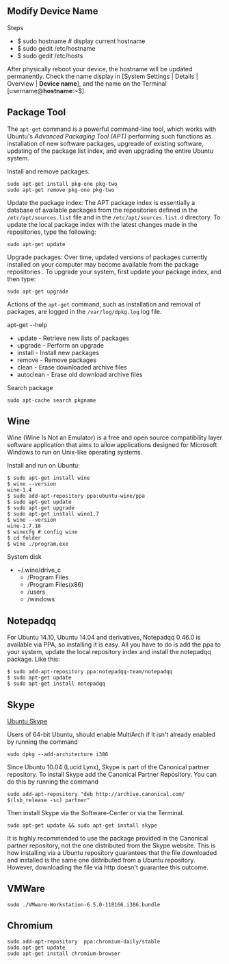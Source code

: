 
## Modify Device Name

Steps
- $ sudo hostname # display current hostname
- $ sudo gedit /etc/hostname
- $ sudo gedit /etc/hosts

After physically reboot your device, the hostname will be updated permanently. 
Check the name display in [System Settings | Details | Overview | **Device name**], 
and the name on the Terminal [username@**hostname**:~$].

## Package Tool

The `apt-get` command is a powerful command-line tool, which works with Ubuntu's *Advanced Packaging Tool (APT)*
performing such functions as installation of new software packages, upgreade of existing software, 
updating of the package list index, and even upgrading the entire Ubuntu system.

Install and remove packages.
```
sudo apt-get install pkg-one pkg-two
sudo apt-get remove pkg-one pkg-two
```

Update the package index: The APT package index is essentially a database of available packages from the repositories
defined in the `/etc/apt/sources.list` file and in the `/etc/apt/sources.list.d` directory.
To update the local package index with the latest changes made in the repositories, type the following:
```
sudo apt-get update
```

Upgrade packages: Over time, updated versions of packages currently installed on your computer may become available
from the package repositories . To upgrade your system, first update your package index, and then type:
```
sudo apt-get upgrade
```

Actions of the `apt-get` command, such as installation and removal of packages, 
are logged in the `/var/log/dpkg.log` log file.

apt-get --help
- update - Retrieve new lists of packages
- upgrade - Perform an upgrade
- install - Install new packages
- remove - Remove packages
- clean - Erase downloaded archive files
- autoclean - Erase old download archive files

Search package
```
sudo apt-cache search pkgname
```

## Wine

Wine (Wine Is Not an Emulator) is a free and open source compatibility layer software application
that aims to allow applications designed for Microsoft Windows to run on Unix-like operating systems.

Install and run on Ubuntu:
```
$ sudo apt-get install wine
$ wine --version
wine-1.4
$ sudo add-apt-repository ppa:ubuntu-wine/ppa
$ sudo apt-get update
$ sudo apt-get upgrade
$ sudo apt-get install wine1.7
$ wine --version
wine-1.7.18
$ winecfg # config wine
$ cd folder
$ wine ./program.exe
```

System disk
- ~/.wine/drive_c
  - /Program Files
  - /Program Files(x86)
  - /users
  - /windows

## Notepadqq

For Ubuntu 14.10, Ubuntu 14.04 and derivatives, Notepadqq 0.46.0 is available via PPA, so installing it is easy. All you have to do is add the ppa to your system, update the local repository index and install the notepadqq package. Like this:
```
$ sudo add-apt-repository ppa:notepadqq-team/notepadqq
$ sudo apt-get update
$ sudo apt-get install notepadqq
```

## Skype

[Ubuntu Skype](https://help.ubuntu.com/community/Skype)

Users of 64-bit Ubuntu, should enable MultiArch if it isn't already enabled by running the command
```
sudo dpkg --add-architecture i386
```
Since Ubuntu 10.04 (Lucid Lynx), Skype is part of the Canonical partner repository. To install Skype add the Canonical Partner Repository. You can do this by running the command
```
sudo add-apt-repository "deb http://archive.canonical.com/ $(lsb_release -sc) partner"
```
Then install Skype via the Software-Center or via the Terminal.
```
sudo apt-get update && sudo apt-get install skype
```
It is highly recommended to use the package provided in the Canonical partner repository, not the one distributed from the Skype website. This is how installing via a Ubuntu repository guarantees that the file downloaded and installed is the same one distributed from a Ubuntu repository. However, downloading the file via http doesn't guarantee this outcome. 

## VMWare
```
sudo ./VMware-Workstation-6.5.0-118166.i386.bundle
```

## Chromium
```
sudo add-apt-repository  ppa:chromium-daily/stable
sudo apt-get update
sudo apt-get install chromium-browser
```

